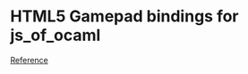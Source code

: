 HTML5 Gamepad bindings for js_of_ocaml
======================================

[Reference](https://dvcs.w3.org/hg/gamepad/raw-file/default/gamepad.html)
